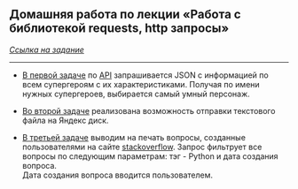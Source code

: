 ## Домашняя работа по лекции «Работа с библиотекой requests, http запросы»

*[Ссылка на задание](https://github.com/netology-code/py-homeworks-basic/tree/master/9.http.requests)*

----------------------

- [В первой задаче](https://github.com/MariaZamyatina/-requests-http-requests/blob/main/task_1.py) по 
[API](https://cdn.jsdelivr.net/gh/akabab/superhero-api@0.3.0/api/all.json) запрашивается JSON c информацией по 
всем супергероям с их характеристиками. Получая по имени нужных супергероев, выбирается
 самый умный персонаж.


- [Во второй задаче](https://github.com/MariaZamyatina/-requests-http-requests/blob/main/task_2.py)
 реализована возможность отправки текстового файла на Яндекс диск.


- [В третьей задаче](https://github.com/MariaZamyatina/-requests-http-requests/blob/main/task_3.py) выводим на печать вопросы, созданные пользователями на сайте [stackoverflow](https://stackoverflow.com/).
 Запрос фильтрует все вопросы по следующим параметрам: тэг - Python  и дата создания вопроса.   
Дата создания вопроса вводится пользователем. 
 
 

